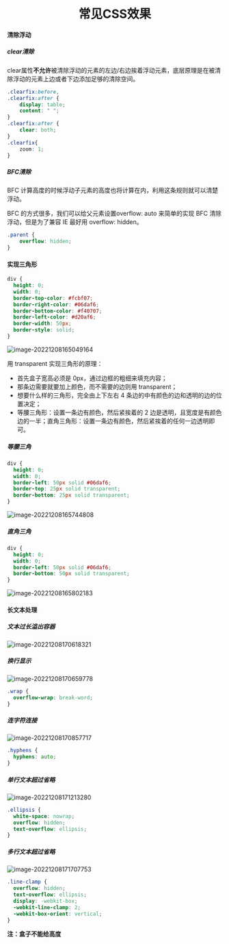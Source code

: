 <center><h1>常见CSS效果</h1></center>

#### 清除浮动

##### clear清除

clear属性**不允许**被清除浮动的元素的左边/右边挨着浮动元素，底层原理是在被清除浮动的元素上边或者下边添加足够的清除空间。

```css
.clearfix:before,
.clearfix:after {
    display: table;
    content: " ";
}
.clearfix:after {
    clear: both;
}
.clearfix{
    zoom: 1;
}
```

##### BFC清除

BFC 计算高度的时候浮动子元素的高度也将计算在内，利用这条规则就可以清楚浮动。

BFC 的方式很多，我们可以给父元素设置overflow: auto 来简单的实现 BFC 清除浮动，但是为了兼容 IE 最好用 overflow: hidden。

```css
.parent {
    overflow: hidden;
}
```

#### 实现三角形

```css
div {
  height: 0;
  width: 0;
  border-top-color: #fcbf07;
  border-right-color: #06daf6;
  border-bottom-color: #f40707;
  border-left-color: #d20af6;
  border-width: 50px;
  border-style: solid;
}
```

![image-20221208165049164](https://my-learning-data.oss-cn-hongkong.aliyuncs.com/imgs/image-20221208165049164.png)

用 transparent 实现三角形的原理：

- 首先盒子宽高必须是 0px，通过边框的粗细来填充内容；
- 那条边需要就要加上颜色，而不需要的边则用 transparent；
- 想要什么样的三角形，完全由上下左右 4 条边的中有颜色的边和透明的边的位置决定；
- 等腰三角形：设置一条边有颜色，然后紧挨着的 2 边是透明，且宽度是有颜色边的一半；直角三角形：设置一条边有颜色，然后紧挨着的任何一边透明即可。

##### 等腰三角

```css
div {
  height: 0;
  width: 0;
  border-left: 50px solid #06daf6;
  border-top: 25px solid transparent;
  border-bottom: 25px solid transparent;
}
```

![image-20221208165744808](https://my-learning-data.oss-cn-hongkong.aliyuncs.com/imgs/image-20221208165744808.png)

##### 直角三角

```css
div {
  height: 0;
  width: 0;
  border-left: 50px solid #06daf6;
  border-bottom: 50px solid transparent;
}
```

![image-20221208165802183](https://my-learning-data.oss-cn-hongkong.aliyuncs.com/imgs/image-20221208165802183.png)

#### 长文本处理

##### 文本过长溢出容器

![image-20221208170618321](https://my-learning-data.oss-cn-hongkong.aliyuncs.com/imgs/image-20221208170618321.png)

##### 换行显示

![image-20221208170659778](https://my-learning-data.oss-cn-hongkong.aliyuncs.com/imgs/image-20221208170659778.png)

```css
.wrap {
  overflow-wrap: break-word;
}
```

##### 连字符连接

![image-20221208170857717](https://my-learning-data.oss-cn-hongkong.aliyuncs.com/imgs/image-20221208170857717.png)

```css
.hyphens {
  hyphens: auto;
}
```

##### 单行文本超过省略

![image-20221208171213280](https://my-learning-data.oss-cn-hongkong.aliyuncs.com/imgs/image-20221208171213280.png)

```css
.ellipsis {
  white-space: nowrap;
  overflow: hidden;
  text-overflow: ellipsis;
}
```

##### 多行文本超过省略

![image-20221208171707753](https://my-learning-data.oss-cn-hongkong.aliyuncs.com/imgs/image-20221208171707753.png)

```css
.line-clamp {
  overflow: hidden;
  text-overflow: ellipsis;
  display: -webkit-box;
  -webkit-line-clamp: 2;
  -webkit-box-orient: vertical;
}
```

**注：盒子不能给高度**